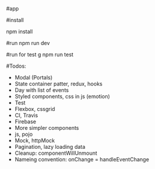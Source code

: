 #app

#install

npm install

#run
npm run dev

#run for test g
npm run test


#Todos:
- Modal (Portals)
- State container patter, redux, hooks
- Day with list of events
- Styled components, css in js (emotion)
- Test
- Flexbox, cssgrid
- CI, Travis
- Firebase
- More simpler components
- js, pojo
- Mock, httpMock
- Pagination, lazy loading data
- Cleanup: componentWillUnmount
- Nameing convention: 
onChange = handleEventChange